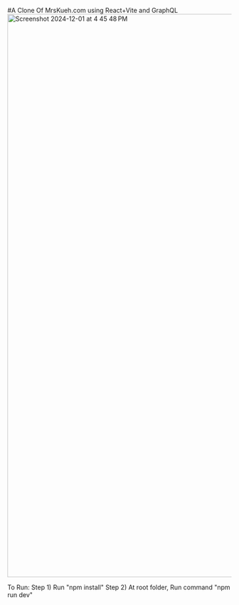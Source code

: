 #A Clone Of MrsKueh.com using React+Vite and GraphQL
<img width="1263" alt="Screenshot 2024-12-01 at 4 45 48 PM" src="https://github.com/user-attachments/assets/fb809471-f846-4807-ad04-39aa6cc222af">

To Run:
Step 1) Run "npm install"
Step 2) At root folder, Run command "npm run dev"
